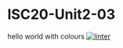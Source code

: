 # ISC20-Unit2-03
hello world with colours
 [![linter](https://github.com/<OWNER>/<REPOSITORY>/workflows/linter/badge.svg)](https://github.com/marketplace/actions/super-linter)
